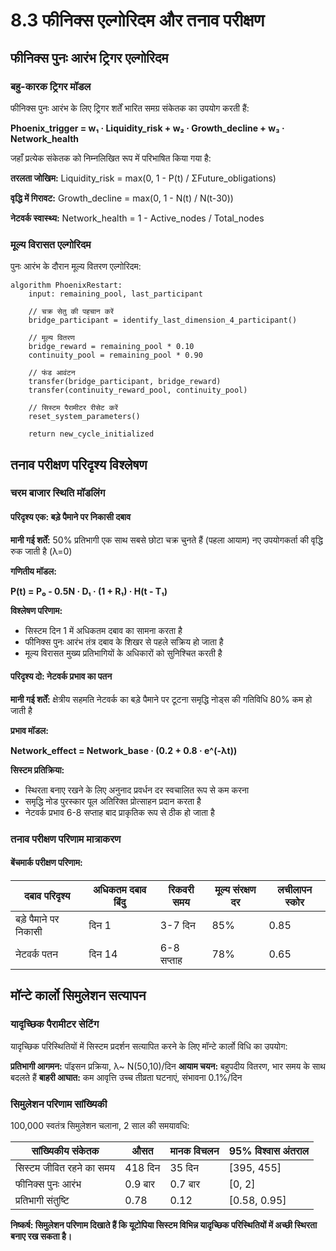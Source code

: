 # 8.3 फीनिक्स एल्गोरिदम और तनाव परीक्षण

## फीनिक्स पुनः आरंभ ट्रिगर एल्गोरिदम

### बहु-कारक ट्रिगर मॉडल

फीनिक्स पुनः आरंभ के लिए ट्रिगर शर्तें भारित समग्र संकेतक का उपयोग करती हैं:

**Phoenix_trigger = w₁ · Liquidity_risk + w₂ · Growth_decline + w₃ · Network_health**

जहाँ प्रत्येक संकेतक को निम्नलिखित रूप में परिभाषित किया गया है:

**तरलता जोखिम:**
Liquidity_risk = max(0, 1 - P(t) / ΣFuture_obligations)

**वृद्धि में गिरावट:**
Growth_decline = max(0, 1 - N(t) / N(t-30))

**नेटवर्क स्वास्थ्य:**
Network_health = 1 - Active_nodes / Total_nodes

### मूल्य विरासत एल्गोरिदम

पुनः आरंभ के दौरान मूल्य वितरण एल्गोरिदम:

```
algorithm PhoenixRestart:
    input: remaining_pool, last_participant
    
    // चक्र सेतु की पहचान करें
    bridge_participant = identify_last_dimension_4_participant()
    
    // मूल्य वितरण
    bridge_reward = remaining_pool * 0.10
    continuity_pool = remaining_pool * 0.90
    
    // फंड आवंटन
    transfer(bridge_participant, bridge_reward)
    transfer(continuity_reward_pool, continuity_pool)
    
    // सिस्टम पैरामीटर रीसेट करें
    reset_system_parameters()
    
    return new_cycle_initialized
```


## तनाव परीक्षण परिदृश्य विश्लेषण

### चरम बाजार स्थिति मॉडलिंग

#### परिदृश्य एक: बड़े पैमाने पर निकासी दबाव

**मानी गई शर्तें:**
50% प्रतिभागी एक साथ सबसे छोटा चक्र चुनते हैं (पहला आयाम)
नए उपयोगकर्ता की वृद्धि रुक जाती है (λ=0)

**गणितीय मॉडल:**

**P(t) = P₀ - 0.5N · D₁ · (1 + R₁) · H(t - T₁)**

**विश्लेषण परिणाम:**  
- सिस्टम दिन 1 में अधिकतम दबाव का सामना करता है  
- फीनिक्स पुनः आरंभ तंत्र दबाव के शिखर से पहले सक्रिय हो जाता है  
- मूल्य विरासत मुख्य प्रतिभागियों के अधिकारों को सुनिश्चित करती है  

#### परिदृश्य दो: नेटवर्क प्रभाव का पतन

**मानी गई शर्तें:**
क्षेत्रीय सहमति नेटवर्क का बड़े पैमाने पर टूटना
समृद्धि नोड्स की गतिविधि 80% कम हो जाती है

**प्रभाव मॉडल:**

**Network_effect = Network_base · (0.2 + 0.8 · e^(-λt))**

**सिस्टम प्रतिक्रिया:**  
- स्थिरता बनाए रखने के लिए अनुनाद प्रवर्धन दर स्वचालित रूप से कम करना  
- समृद्धि नोड पुरस्कार पूल अतिरिक्त प्रोत्साहन प्रदान करता है  
- नेटवर्क प्रभाव 6-8 सप्ताह बाद प्राकृतिक रूप से ठीक हो जाता है  

### तनाव परीक्षण परिणाम मात्राकरण

#### बेंचमार्क परीक्षण परिणाम:

| दबाव परिदृश्य | अधिकतम दबाव बिंदु | रिकवरी समय | मूल्य संरक्षण दर | लचीलापन स्कोर |
|---------|------------|----------|------------|----------|
| बड़े पैमाने पर निकासी | दिन 1 | 3-7 दिन | 85% | 0.85 |
| नेटवर्क पतन | दिन 14 | 6-8 सप्ताह | 78% | 0.65 |


## मॉन्टे कार्लो सिमुलेशन सत्यापन

### यादृच्छिक पैरामीटर सेटिंग

यादृच्छिक परिस्थितियों में सिस्टम प्रदर्शन सत्यापित करने के लिए मॉन्टे कार्लो विधि का उपयोग:

**प्रतिभागी आगमन:** पॉइसन प्रक्रिया, λ~ N(50,10)/दिन
**आयाम चयन:** बहुपदीय वितरण, भार समय के साथ बदलते हैं
**बाहरी आघात:** कम आवृत्ति उच्च तीव्रता घटनाएं, संभावना 0.1%/दिन

### सिमुलेशन परिणाम सांख्यिकी

100,000 स्वतंत्र सिमुलेशन चलाना, 2 साल की समयावधि:

| सांख्यिकीय संकेतक | औसत | मानक विचलन | 95% विश्वास अंतराल |
|----------|--------|--------|-------------|
| सिस्टम जीवित रहने का समय | 418 दिन | 35 दिन | [395, 455] |
| फीनिक्स पुनः आरंभ | 0.9 बार | 0.7 बार | [0, 2] |
| प्रतिभागी संतुष्टि | 0.78 | 0.12 | [0.58, 0.95] |

**निष्कर्ष: सिमुलेशन परिणाम दिखाते हैं कि यूटोपिया सिस्टम विभिन्न यादृच्छिक परिस्थितियों में अच्छी स्थिरता बनाए रख सकता है।**